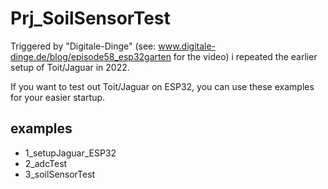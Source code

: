 # Prj_SoilSensorTest

Triggered by "Digitale-Dinge" (see: www.digitale-dinge.de/blog/episode58_esp32garten for the video) i repeated the earlier setup of Toit/Jaguar in 2022. 

If you want to test out Toit/Jaguar on ESP32, you can use these examples for your easier startup.

## examples
- 1_setupJaguar_ESP32
- 2_adcTest
- 3_soilSensorTest

